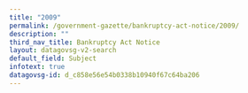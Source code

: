 ```yaml
---
title: "2009"
permalink: /government-gazette/bankruptcy-act-notice/2009/
description: ""
third_nav_title: Bankruptcy Act Notice
layout: datagovsg-v2-search
default_field: Subject
infotext: true
datagovsg-id: d_c858e56e54b0338b10940f67c64ba206
---
```

